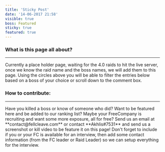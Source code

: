 ```yaml
---
title: 'Sticky Post'
date: '14-06-2017 21:58'
visible: true
boss: Featured
sticky: true
featured: true
---
```


### What is this page all about?
<hr />
Currently a place holder page, waiting for the 4.0 raids to hit the live server, once we know the raid name and the boss names, we will add them to this page. Using the circles above you will be able to filter the entries below based on a boss of your choice or scroll down to the comment box. 

### How to contribute:
<hr />
Have you killed a boss or know of someone who did? 
Want to be featured here and be added to our ranking list? Maybe your FreeCompany is recruiting and want some more exposure, all for free? 
Send us an email at **contact@fellcleave.com** or contact **Akhlis#7531** and send us a screenshot or kill video to be feature it on this page! Don't forget to include if you or your FC is available for an interview, then add some contact information (from the FC leader or Raid Leader) so we can setup everything for the interview. 